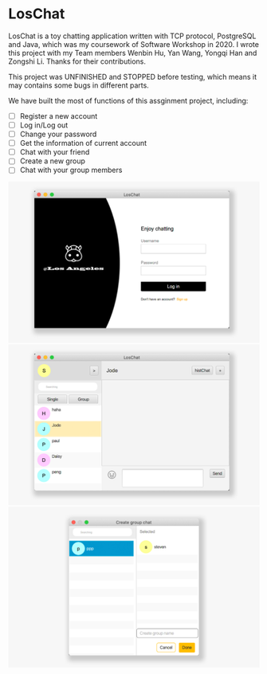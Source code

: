 # LosChat
LosChat is a toy chatting application written with TCP protocol, PostgreSQL and Java, which was my coursework of Software Workshop in 2020. I wrote this project with my Team members Wenbin Hu, Yan Wang, Yongqi Han and Zongshi Li. Thanks for their contributions.

This project was UNFINISHED and STOPPED before testing, which means it may contains some bugs in different parts.

We have built the most of functions of this assginment project, including:

- [ ] Register a new account
- [ ] Log in/Log out
- [ ] Change your password
- [ ] Get the information of current account
- [ ] Chat with your friend
- [ ] Create a new group
- [ ] Chat with your group members

![avatar](https://github.com/alamcat/loschat/blob/master/Other/loschat1.jpg)
![avatar](https://github.com/alamcat/loschat/blob/master/Other/loschat2.jpg)
![avatar](https://github.com/alamcat/loschat/blob/master/Other/loschat4.jpg)
